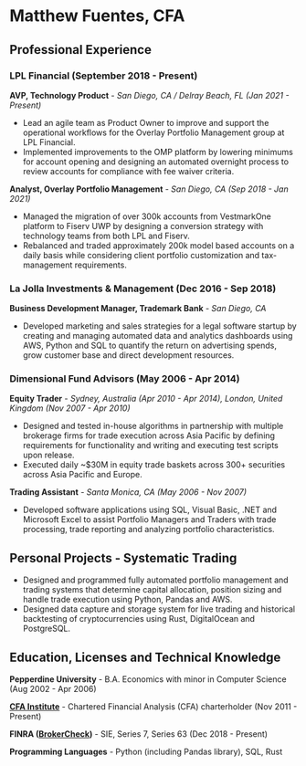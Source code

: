 # Matthew Fuentes, CFA

## Professional Experience

### LPL Financial (September 2018 - Present)

**AVP, Technology Product** - *San Diego, CA / Delray Beach, FL (Jan 2021 - Present)*
- Lead an agile team as Product Owner to improve and support the operational workflows for the Overlay Portfolio Management group at LPL Financial.
- Implemented improvements to the OMP platform by lowering minimums for account opening and designing an automated overnight process to review accounts for compliance with fee waiver criteria.

**Analyst, Overlay Portfolio Management** - *San Diego, CA (Sep 2018 - Jan 2021)*
- Managed the migration of over 300k accounts from VestmarkOne platform to Fiserv UWP by designing a conversion strategy with technology teams from both LPL and Fiserv.
- Rebalanced and traded approximately 200k model based accounts on a daily basis while considering client portfolio customization and tax-management requirements.

### La Jolla Investments & Management (Dec 2016 - Sep 2018)

**Business Development Manager, Trademark Bank** - *San Diego, CA*
- Developed marketing and sales strategies for a legal software startup by creating and managing automated data and analytics dashboards using AWS, Python and SQL to quantify the return on advertising spends, grow customer base and direct development resources.

### Dimensional Fund Advisors (May 2006 - Apr 2014)

**Equity Trader** - *Sydney, Australia (Apr 2010 - Apr 2014), London, United Kingdom (Nov 2007 - Apr 2010)*
- Designed and tested in-house algorithms in partnership with multiple brokerage firms for trade execution across Asia Pacific by defining requirements for functionality and writing and executing test scripts upon release.
- Executed daily ~$30M in equity trade baskets across 300+ securities across Asia Pacific and Europe.

**Trading Assistant** - *Santa Monica, CA (May 2006 - Nov 2007)*
- Developed software applications using SQL, Visual Basic, .NET and Microsoft Excel to assist Portfolio Managers and Traders with trade processing, trade reporting and analyzing portfolio characteristics.


## Personal Projects - Systematic Trading
- Designed and programmed fully automated portfolio management and trading systems that determine capital allocation, position sizing and handle trade execution using Python, Pandas and AWS.
- Designed data capture and storage system for live trading and historical backtesting of cryptocurrencies using Rust, DigitalOcean and PostgreSQL.

## Education, Licenses and Technical Knowledge

**Pepperdine University** - B.A. Economics with minor in Computer Science (Aug 2002 - Apr 2006)

**[CFA Institute](https://github.com/sr-fuentes/resume/blob/main/CFA_Program_Verification_Letter.pdf)** -  Chartered Financial Analysis (CFA) charterholder (Nov 2011 - Present)

**FINRA ([BrokerCheck](https://brokercheck.finra.org/individual/summary/7023214))** - SIE, Series 7, Series 63 (Dec 2018 - Present)

**Programming Languages** - Python (including Pandas library), SQL, Rust
